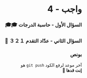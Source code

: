 <div dir="rtl">

# واجب - 4

### السؤال الأول - حاسبة الدرجات 🎓🎓

### السؤال الثاني - عدّاد التقدم ３２１ 🔄

### بونص

آخر موعد لرفع الكود `git push` هو
<br>
<b>إنت قدها 🏅</b>

</div>
